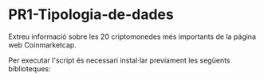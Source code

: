 # PR1-Tipologia-de-dades

Extreu informació sobre les 20 criptomonedes més importants de la página web Coinmarketcap.

Per executar l'script és necessari instal·lar previament les següents biblioteques:
